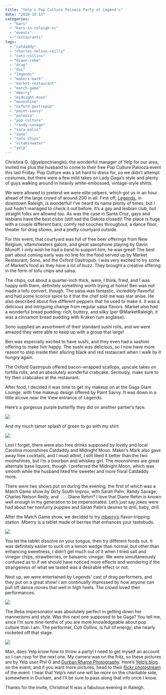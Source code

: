 ```yaml
---
title: "Yelp's Pop Culture Palooza Party at Legend's"
date: "2010-10-13"
categories: 
  - "bars"
  - "bars-in-raleigh-nc"
  - "events"
  - "restaurants"
tags: 
  - "catdaddy"
  - "charles-nelson-reilly"
  - "coti-collins"
  - "diane-rehm"
  - "drag"
  - "dsi"
  - "legends"
  - "makers-mark"
  - "market-restaurant"
  - "match-game"
  - "mberry"
  - "midnight-moon"
  - "moonshine"
  - "oxford-gastropup"
  - "paint-savvy"
  - "palooza"
  - "pop-culture"
  - "randy-savage"
  - "sara-palin"
  - "sono"
  - "tofu-chips"
  - "vitaminwater"
  - "yelp"
---
```


Christina G. (@yelpnctriangle), the wonderful manager of Yelp for our area, invited me plus the husband to come to their free Pop Culture Palooza event this last Friday. Pop Culture was a bit hard to dress for, so we didn’t attempt costumes, but there were a few mild takes on Lady Gaga’s style and plenty of guys walking around in heavily white-embossed, vintage-style shirts.

We were allowed to pretend we were elite yelpers, which got us in an hour ahead of the large crowd of around 200 in all. First off, [Legends](http://www.legends-club.com/index.php), in downtown Raleigh, is wonderful! I’ve heard its name plenty of times, but I just hadn’t managed to check it out before. It’s a gay and lesbian club, but straight folks are allowed too. As was the case in Santa Cruz, gays and lesbians have the best clubs (still sad the Dakota closed)! The place is huge with a couple different bars, comfy red couches throughout, a dance floor, theater for drag shows, and a pretty courtyard outside.

For this event, that courtyard was full of free beer offerings from New Belgium, vitaminwaters galore, and great saxophone playing by Gavin Munoff. I only wish he had a band to support him; he was great! The best part about coming early was no line for the food served up by Market Restaurant, Sono, and the Oxford Gastropub. I was very excited to try some of Market’s food as they have a lot of buzz. They brought a creative offering in the form of tofu chips and salsa.

The chips, cut about a quarter-inch thick, were, I think, fried, and I was happy with them, definitely something worth trying at home! Ben was not made a tofu convert, though. The salsa was fantastic, incredibly flavorful and had some licorice spice to it that the chef told me was star anise. He also described about five different peppers that he used to make it. It was a delicious and intriguing change from regular salsa flavors. Market also had a wonderful bread pudding: rich, buttery, and silky (per @MarketRaleigh, it was a cinnamon bread pudding with Kraken rum anglaise).

Sono supplied an assortment of their standard sushi rolls, and we were amazed they were able to keep up with a group that large!

Ben was especially excited to have sushi, and they even had a sashimi offering to make him happy. The sushi was delicious, so I now have more reason to step inside their alluring black and red restaurant when I walk by it hungry again.

The Oxford Gastropub offered bacon-wrapped scallops, upscale takes on tortilla rolls, and an absolutely wonderful crabcake. Seriously, make sure to try their crabcakes at the restaurant.

After food, I decided it was time to get my makeup on at the Gaga Glam Lounge, with free makeup design offered by Paint Savvy. It was down in a little alcove near the View entrance of Legends.

Here’s a gorgeous purple butterfly they did on another partier’s face.

![](http://farm5.static.flickr.com/4090/5070802562_cdda5bc02e.jpg)

And my much tamer splash of green to go with my shirt.

![](http://farm5.static.flickr.com/4125/5070578770_ef0ffe2a3b_z.jpg)

Lest I forget, there were also free drinks supposed by lovely and local Carolina moonshines Catdaddy and Midnight Moon. Maker’s Mark also gave away free cocktails, and I must admit, I still liked it better than the two moonshines, but I’m a bourbon and whiskey girl. The moonshines are great alternate base liquors, though. I preferred the Midnight Moon, which was smooth while the husband liked the sweeter and more floral Catdaddy more.

There were two shows put on during the evening, the first of which was a Match Game show by Dirty South Improv, with Sarah Palin, Randy Savage, Charles Nelson Reilly, and  . . . Diane Rehm? I love that Diane Rehm is known well enough in my generation to be impersonated. Let’s just say jokes were had about her nonfurry puppies and Sarah Palin’s desires to drill, baby, drill.

After the Match Game show, we decided to try [mberry’s](http://mberry.us/) flavor-tripping station. Mberry is a tablet made of berries that enhances your tastebuds.

![](http://farm5.static.flickr.com/4109/5070575492_1a516bf803_z.jpg)

You let the tablet dissolve on your tongue, then try different foods out. It was definitely easier to suck on a lemon wedge than normal, but other than enhancing sweetness, I didn’t get much out of it when I tried salt and vinegar chips, strawberries, or balsamic vinegar. We were simultaneously confused as to if we should have noticed more effects and wondering if the strangeness of what we tasted was a desirable effect or not.

Next up, we were entertained by Legends’ cast of drag performers, and they put on a great show! I am continually impressed by how anyone can pull off dance moves that well in high heels. The crowd loved their performances.

![](http://farm5.static.flickr.com/4084/5069989277_cf60d47cf7_z.jpg)

The Reba impersonator was absolutely perfect in getting down her mannerisms and style. Was this next one supposed to be Gaga? You tell me, since I’m sure nine-tenths of you are more knowledgeable about pop culture than I am. The performer, Coti Collins, is full of energy; she nearly rocketed off that stage.

![](http://farm5.static.flickr.com/4149/5064495594_c62e1b5654_z.jpg)

Man, does Yelp know how to throw a party! I need to get myself an account so I can rsvp for the next one. My camera was on the fritz, so these pictures are by Yelp user Phil G and [Durban Rhame Photography](http://www.durbanrhamephotography.com/). Here’s [Yelp’s blog](http://communityblog.yelp.com/2010/10/the-triangle-goes-gaga-for-yelps-pop-culture-palooza-open-party.html) on the event, and if you want more pictures, head to their [flickr photostream](http://www.flickr.com/photos/yelp/sets/72157625001183917/) of the event. I hear that Yelp’s next one will be more on the charitable side, somewhere in Durham, and I’ll be sure to pass along that info once I know.

Thanks for the invite, Christina! It was a fabulous evening in Raleigh.
